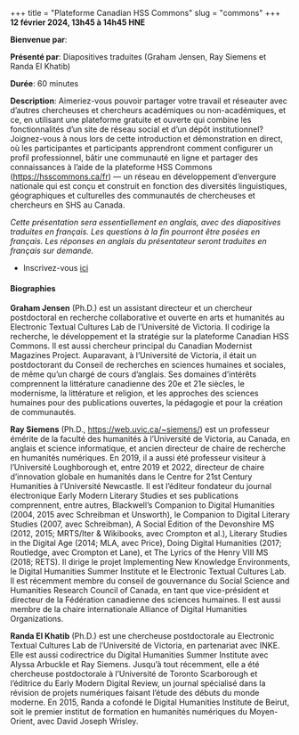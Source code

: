 +++
title = "Plateforme Canadian HSS Commons"
slug = "commons"
+++
**12 février 2024, 13h45 à 14h45 HNE**

**Bienvenue par**: 

**Présenté par**: Diapositives traduites
(Graham Jensen, Ray Siemens et Randa El Khatib)

**Durée**: 60 minutes

**Description**:
Aimeriez-vous pouvoir partager votre travail et réseauter avec
d’autres chercheuses et chercheurs académiques ou non-académiques,
et ce, en utilisant une plateforme gratuite et ouverte qui combine les
fonctionnalités d’un site de réseau social et d’un dépôt institutionnel?
Joignez-vous à nous lors de cette introduction et démonstration en direct,
où les participantes et participants apprendront comment configurer un profil
professionnel, bâtir une communauté en ligne et partager des connaissances
à l’aide de la plateforme HSS Commons (https://hsscommons.ca/fr) —
un réseau en développement d’envergure nationale qui est conçu et construit
en fonction des diversités linguistiques, géographiques et culturelles
des communautés de chercheuses et chercheurs en SHS au Canada.

*Cette présentation sera essentiellement en anglais,
avec des diapositives traduites en français.
Les questions à la fin pourront être posées en français.
Les réponses en anglais du présentateur
seront traduites en français sur demande.*

* Inscrivez-vous [ici](https://docs.google.com/forms/d/e/1FAIpQLSfA-hrSIZrCyq7jeLJTDU_Nh9QA3UuhWhYTqvIkmfk-KDEDoQ/viewform)

#### Biographies

**Graham Jensen** (Ph.D.) est un assistant directeur et un chercheur
postdoctoral en recherche collaborative et ouverte en arts et humanités
au Electronic Textual Cultures Lab de l’Université de Victoria.
Il codirige la recherche, le développement et la
stratégie sur la plateforme Canadian HSS Commons.
Il est aussi chercheur principal du Canadian Modernist Magazines Project.
Auparavant, à l’Université de Victoria, il était un
postdoctorant du Conseil de recherches en sciences humaines
et sociales, de même qu’un chargé de cours d’anglais.
Ses domaines d’intérêts comprennent la littérature canadienne des
20e et 21e siècles, le modernisme, la littérature et religion,
et les approches des sciences humaines pour des publications
ouvertes, la pédagogie et pour la création de communautés.

**Ray Siemens** (Ph.D., https://web.uvic.ca/~siemens/) est un
professeur émérite de la faculté des humanités à l’Université de
Victoria, au Canada, en anglais et science informatique, et
ancien directeur de chaire de recherche en humanités numériques.
En 2019, il a aussi été professeur visiteur à l’Université Loughborough et,
entre 2019 et 2022, directeur de chaire d’innovation globale en humanités
dans le Centre for 21st Century Humanities à l’Université Newcastle.
Il est l’éditeur fondateur du journal électronique Early Modern
Literary Studies et ses publications comprennent, entre autres,
Blackwell’s Companion to Digital Humanities (2004, 2015 avec Schreibman
et Unsworth), le Companion to Digital Literary Studies (2007, avec
Schreibman), A Social Edition of the Devonshire MS (2012, 2015; MRTS/Iter
&amp; Wikibooks, avec Crompton et al.), Literary Studies in the Digital
Age (2014; MLA, avec Price), Doing Digital Humanities (2017; Routledge,
avec Crompton et Lane), et The Lyrics of the Henry VIII MS (2018; RETS).
Il dirige le projet Implementing New Knowledge Environments, le Digital
Humanities Summer Institute et le Electronic Textual Cultures Lab.
Il est récemment membre du conseil de gouvernance du Social Science
and Humanities Research Council of Canada, en tant que vice-président
et directeur de la Fédération canadienne des sciences humaines.
Il est aussi membre de la chaire internationale
Alliance of Digital Humanities Organizations.

**Randa El Khatib** (Ph.D.) est une chercheuse postdoctorale au Electronic
Textual Cultures Lab de l’Université de Victoria, en partenariat avec INKE.
Elle est aussi codirectrice du Digital Humanities
Summer Institute avec Alyssa Arbuckle et Ray Siemens.
Jusqu’à tout récemment, elle a été chercheuse postdoctorale à
l’Université de Toronto Scarborough et l’éditrice du Early
Modern Digital Review, un journal spécialisé dans la révision de
projets numériques faisant l’étude des débuts du monde moderne.
En 2015, Randa a cofondé le Digital Humanities Institute
de Beirut, soit le premier institut de formation en humanités
numériques du Moyen-Orient, avec David Joseph Wrisley.
